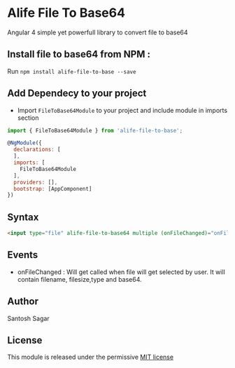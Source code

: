 # Alife File To Base64

Angular 4 simple yet powerfull library to convert file to base64

## Install file to base64 from NPM :

Run `npm install alife-file-to-base --save`

## Add Dependecy to your project

-  Import `FileToBase64Module` to your project and include module in imports section

```javascript
import { FileToBase64Module } from 'alife-file-to-base';

@NgModule({
  declarations: [
  ],
  imports: [
    FileToBase64Module
  ],
  providers: [],
  bootstrap: [AppComponent]
})
```

## Syntax
```html
<input type="file" alife-file-to-base64 multiple (onFileChanged)="onFileChanges($event)"/>
```

## Events

 - onFileChanged : Will get called when file will get selected by user. It will contain filename, filesize,type and base64.

## Author

Santosh Sagar

## License

This module is released under the permissive [MIT license](https://github.com/msg2santoshsagar/alife-simple-rating-star/blob/master/LICENSE)